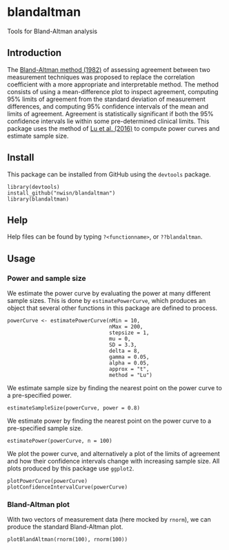 # blandaltman
Tools for Bland-Altman analysis

## Introduction
The [Bland-Altman method (1982)](https://www.ncbi.nlm.nih.gov/pubmed/2868172) of assessing agreement between two measurement techniques was proposed to replace the correlation coefficient with a more appropriate and interpretable method. The method consists of using a mean-difference plot to inspect agreement, computing 95% limits of agreement from the standard deviation of measurement differences, and computing 95% confidence intervals of the mean and limits of agreement. Agreement is statistically significant if both the 95% confidence intervals lie within some pre-determined clinical limits. This package uses the method of [Lu et al. (2016)](https://www.degruyter.com/view/j/ijb.2016.12.issue-2/ijb-2015-0039/ijb-2015-0039.xml) to compute power curves and estimate sample size.

## Install
This package can be installed from GitHub using the `devtools` package.

```
library(devtools)
install_github("nwisn/blandaltman")
library(blandaltman)
```

## Help
Help files can be found by typing `?<functionname>`, or `??blandaltman`.


## Usage

### Power and sample size
We estimate the power curve by evaluating the power at many different sample sizes. This is done by `estimatePowerCurve`, which produces an object that several other functions in this package are defined to process.

```
powerCurve <- estimatePowerCurve(nMin = 10, 
                                 nMax = 200, 
                                 stepsize = 1, 
                                 mu = 0, 
                                 SD = 3.3, 
                                 delta = 8,
                                 gamma = 0.05,
                                 alpha = 0.05,
                                 approx = "t",
                                 method = "Lu")
```

We estimate sample size by finding the nearest point on the power curve to a pre-specified power.

```
estimateSampleSize(powerCurve, power = 0.8)
```

We estimate power by finding the nearest point on the power curve to a pre-specified sample size.

```
estimatePower(powerCurve, n = 100)
```

We plot the power curve, and alternatively a plot of the limits of agreement and how their confidence intervals change with increasing sample size. All plots produced by this package use `ggplot2`.

```
plotPowerCurve(powerCurve)
plotConfidenceIntervalCurve(powerCurve)
```


### Bland-Altman plot
With two vectors of measurement data (here mocked by `rnorm`), we can produce the standard Bland-Altman plot.

```
plotBlandAltman(rnorm(100), rnorm(100))
```
